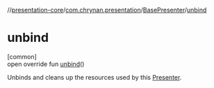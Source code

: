 //[presentation-core](../../../index.md)/[com.chrynan.presentation](../index.md)/[BasePresenter](index.md)/[unbind](unbind.md)

# unbind

[common]\
open override fun [unbind](unbind.md)()

Unbinds and cleans up the resources used by this [Presenter](../-presenter/index.md).

